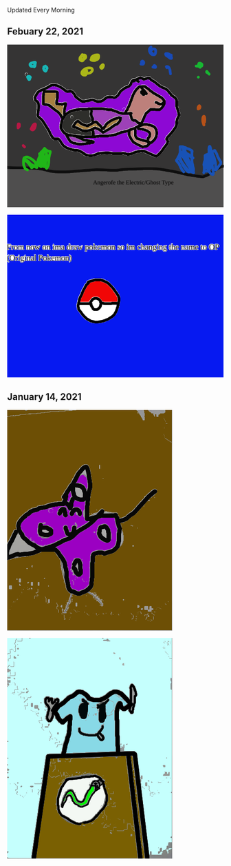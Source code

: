 Updated Every Morning

## Febuary 22, 2021

![OCP](storage/Angerofe.png)

![OCP](storage/UPDOOT.png)

## January 14, 2021

![The Night draws](storage/figie.png)

![The Night draws](storage/Shirt.png)

